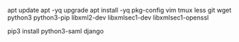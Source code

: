 apt update
apt -yq upgrade
apt install -yq pkg-config vim tmux less git wget python3 python3-pip libxml2-dev libxmlsec1-dev libxmlsec1-openssl

pip3 install python3-saml django
